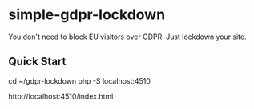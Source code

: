 # simple-gdpr-lockdown
You don't need to block EU visitors over GDPR. Just lockdown your site.

## Quick Start ##

cd ~/gdpr-lockdown
php -S localhost:4510

http://localhost:4510/index.html

